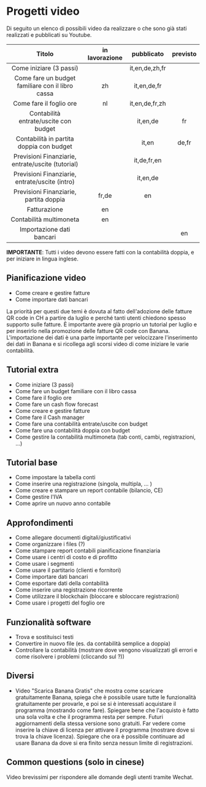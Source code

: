 # Progetti video
Di seguito un elenco di possibili video da realizzare o che sono già stati realizzati e pubblicati su Youtube.


|                      Titolo                      | in lavorazione |   pubblicato   |    previsto    | 
|:------------------------------------------------:|:--------------:|:--------------:|:--------------:|
| Come iniziare (3 passi)                          |                | it,en,de,zh,fr |                |
| Come fare un budget familiare con il libro cassa | zh             | it,en,de,fr    |                |
| Come fare il foglio ore                          | nl             | it,en,de,fr,zh |                |
| Contabilità entrate/uscite con budget            |                | it,en,de       | fr             |
| Contabilità in partita doppia con budget         |                | it,en          | de,fr          |
| Previsioni Finanziarie, entrate/uscite (tutorial)|                | it,de,fr,en    |                |
| Previsioni Finanziarie, entrate/uscite (intro)   |                | it,en,de       |                |
| Previsioni Finanziarie, partita doppia           | fr,de          | en             |                |
| Fatturazione                                     | en             |                |                |
| Contabilità multimoneta                          | en             |                |                |
| Importazione dati bancari                        |                |                | en             |



**IMPORTANTE**: Tutti i video devono essere fatti con la contabilità doppia, e per iniziare in lingua inglese.

## Pianificazione video
* Come creare e gestire fatture
* Come importare dati bancari

La priorità per questi due temi è dovuta al fatto dell'adozione delle fatture QR code in CH a partire da luglio e perché tanti utenti chiedono spesso supporto sulle fatture. È importante avere già proprio un tutorial per luglio e per inserirlo nella promozione delle fatture QR code con Banana.
L'importazione dei dati è una parte importante per velocizzare l'inserimento dei dati in Banana e si ricollega agli scorsi video di come iniziare le varie contabilità.


## Tutorial extra
* Come iniziare (3 passi)
* Come fare un budget familiare con il libro cassa
* Come fare il foglio ore
* Come fare un cash flow forecast
* Come creare e gestire fatture
* Come fare il Cash manager
* Come fare una contabilità entrate/uscite con budget
* Come fare una contabilità doppia con budget
* Come gestire la contabilità multimoneta (tab conti, cambi, registrazioni, ...)

## Tutorial base
* Come impostare la tabella conti
* Come inserire una registrazione (singola, multipla, ... )
* Come creare e stampare un report contabile (bilancio, CE) 
* Come gestire l'IVA
* Come aprire un nuovo anno contabile

## Approfondimenti
* Come allegare documenti digitali/giustificativi
* Come organizzare i files (?)
* Come stampare report contabili pianificazione finanziaria
* Come usare i centri di costo e di profitto
* Come usare i segmenti
* Come usare il partitario (clienti e fornitori)
* Come importare dati bancari
* Come esportare dati della contabilità
* Come inserire una registrazione ricorrente
* Come utilizzare il blockchain (bloccare e sbloccare registrazioni)
* Come usare i progetti del foglio ore

## Funzionalità software
* Trova e sostituisci testi
* Convertire in nuovo file (es. da contabilità semplice a doppia)
* Controllare la contabilità (mostrare dove vengono visualizzati gli errori e come risolvere i problemi (cliccando sul ?))


## Diversi
* Video "Scarica Banana Gratis" che mostra come scaricare gratuitamente Banana, spiega che è possibile usare tutte le funzionalità gratuitamente per provarle, e poi se si è interessati acquistare il programma (mostrando come fare). Spiegare bene che l'acquisto è fatto una sola volta e che il programma resta per sempre. Futuri aggiornamenti della stessa versione sono gratuiti. Far vedere come inserire la chiave di licenza per attivare il programma (mostrare dove si trova la chiave licenza). Spiegare che ora è possibile continuare ad usare Banana da dove si era finito senza nessun limite di registrazioni. 

## Common questions (solo in cinese)
Video brevissimi per rispondere alle domande degli utenti tramite Wechat.
